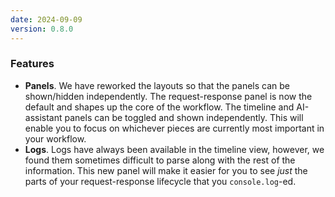```yaml
---
date: 2024-09-09
version: 0.8.0
---
```


### Features

- **Panels**. We have reworked the layouts so that the panels can be shown/hidden independently. The request-response panel is now the default and shapes up the core of the workflow. The timeline and AI-assistant panels can be toggled and shown independently. This will enable you to focus on whichever pieces are currently most important in your workflow.
- **Logs**. Logs have always been available in the timeline view, however, we found them sometimes difficult to parse along with the rest of the information. This new panel will make it easier for you to see *just* the parts of your request-response lifecycle that you `console.log`-ed.
